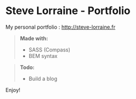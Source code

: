 Steve Lorraine - Portfolio
==========================

My personal portfolio : http://steve-lorraine.fr

> **Made with:**
>- SASS (Compass)
>- BEM syntax

> **Todo:**
>- Build a blog

Enjoy!
